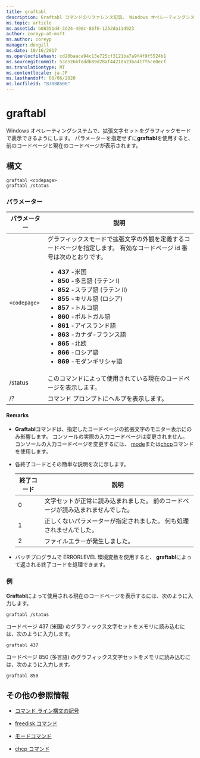 ```yaml
---
title: graftabl
description: Graftabl コマンドのリファレンス記事。 Windows オペレーティングシステムで、拡張文字セットをグラフィックモードで表示できるようにします。
ms.topic: article
ms.assetid: b08351d4-3d24-490c-86f6-1252da11d923
author: coreyp-at-msft
ms.author: coreyp
manager: dongill
ms.date: 10/16/2017
ms.openlocfilehash: cd20baaca94c13e725cf3121ba7a9f4f9f5524b1
ms.sourcegitcommit: 53d526bfeddb89d28af44210a23ba417f6ce0ecf
ms.translationtype: MT
ms.contentlocale: ja-JP
ms.lasthandoff: 08/06/2020
ms.locfileid: "87888508"
---
```

# <a name="graftabl"></a>graftabl

Windows オペレーティングシステムで、拡張文字セットをグラフィックモードで表示できるようにします。 パラメーターを指定せずに**graftabl**を使用すると、前のコードページと現在のコードページが表示されます。

## <a name="syntax"></a>構文

```
graftabl <codepage>
graftabl /status
```

### <a name="parameters"></a>パラメーター

| パラメーター | 説明 |
| --------- | ----------- |
| `<codepage>` | グラフィックスモードで拡張文字の外観を定義するコードページを指定します。 有効なコードページ id 番号は次のとおりです。<ul><li>**437** -米国</li><li>**850** -多言語 (ラテン I)</li><li>**852** -スラブ語 (ラテン II)</li><li>**855** -キリル語 (ロシア)</li><li>**857** -トルコ語</li><li>**860** -ポルトガル語</li><li>**861** -アイスランド語</li><li>**863** -カナダ-フランス語</li><li>**865** -北欧</li><li>**866** -ロシア語</li><li>**869** -モダンギリシャ語</li></ul> |
| /status | このコマンドによって使用されている現在のコードページを表示します。 |
| /? | コマンド プロンプトにヘルプを表示します。 |

#### <a name="remarks"></a>Remarks

- **Graftabl**コマンドは、指定したコードページの拡張文字のモニター表示にのみ影響します。 コンソールの実際の入力コードページは変更されません。 コンソールの入力コードページを変更するには、 [mode](mode.md)または[chcp](chcp.md)コマンドを使用します。

- 各終了コードとその簡単な説明を次に示します。

    | 終了コード | 説明 |
    | --------- | ----------- |
    | 0 | 文字セットが正常に読み込まれました。 前のコードページが読み込まれませんでした。 |
    | 1 | 正しくないパラメーターが指定されました。 何も処理されませんでした。 |
    | 2 | ファイルエラーが発生しました。 |

- バッチプログラムで ERRORLEVEL 環境変数を使用すると、 **graftabl**によって返される終了コードを処理できます。

### <a name="examples"></a>例

**Graftabl**によって使用される現在のコードページを表示するには、次のように入力します。

```
graftabl /status
```

コードページ 437 (米国) のグラフィックス文字セットをメモリに読み込むには、次のように入力します。

```
graftabl 437
```

コードページ 850 (多言語) のグラフィックス文字セットをメモリに読み込むには、次のように入力します。

```
graftabl 850
```

## <a name="additional-references"></a>その他の参照情報

- [コマンド ライン構文の記号](command-line-syntax-key.md)

- [freedisk コマンド](freedisk.md)

- [モードコマンド](mode.md)

- [chcp コマンド](chcp.md)
